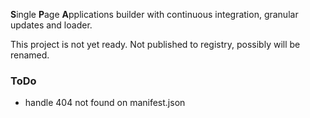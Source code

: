 **S**ingle **P**age **A**pplications builder with continuous integration, granular updates and loader.

This project is not yet ready. Not published to registry, possibly will be renamed.

### ToDo

- handle 404 not found on manifest.json